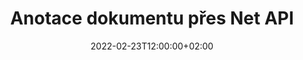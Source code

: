 ---
############################# Static ############################
layout: "product"
date: 2022-02-23T12:00:00+02:00
draft: false

product: "Annotation"
product_tag: "annotation"
platform: "Net"
platform_tag: "net"

############################# Head ############################
head_title: "Net Document Annotation API | Prohlížejte a komentujte obrázky PDF Word Excel PPTX"
head_description: "Net Document Annotation API. Prohlížejte, označujte, komentujte a komentujte formáty PDF Word DOCX, Excel XLSX, PPTX, EML EMLX, VSS VSD, OTP, CAD a obrázkové soubory."

############################# Header ##########################
title: "Anotace dokumentu přes Net API"
description: "Vytvářejte síťové aplikace se schopnostmi prohlížet a komentovat PDF, HTML, MS Office a další formáty dokumentů bez instalace jakéhokoli externího softwaru."
button:
    enable: true
    icon: "fas fa-arrow-down"
    label: "Stáhněte si zkušební verzi zdarma"
    link: "https://downloads.groupdocs.com/annotation/net"

############################# SubMenu #########################
submenu:
    enable: true
    
    left:
        img_alt: "GroupDocs.Annotation for Net"
        image: "https://www.groupdocs.cloud/templates/groupdocs/images/product-logos/groupdocs-annotation-net.png"
        product: "GroupDocs.Annotation"
        platform: "Net"

    middle:
        button:
            # button loop
            - link: "#features"
              text: "Funkce"

            # button loop
            - link: "https://products.groupdocs.app/annotation"
              text: "Živá ukázka"

            # button loop
            - link: "https://purchase.groupdocs.com/pricing/annotation/net"
              text: "Ceny"

    right:
        link_download: "https://downloads.groupdocs.com/annotation"
        link_learn: "https://docs.groupdocs.com/annotation/net/"
        link_buy: "https://purchase.groupdocs.com"

############################# Overview ############################
overview:
    enable: true
    content: |
      GroupDocs.Annotation Net API je produkt, který umožňuje pracovat s anotacemi v dokumentech na různých platformách a operačních systémech, jako je Android, MacOS, Linux, Windows. GroupDocs.Annotation poskytuje knihovnu s jednoduchým API, které poskytuje mnoho výhod: například, pokud potřebujete zachovat důvěrnost dat nebo si vybrat, jakou sílu potřebujete pro práci s knihovnou, nebo částečně změnit práci s anotacemi, knihovna je velmi lehký a pružný.

      GroupDocs.Annotation for Net API vám umožňuje pracovat s různými typy anotací, které zahrnují: Text, Polyline, Area, Underline, Point, Watermark, Arrow, Elipsa, Text Replacement, Distance, Text Field, Resource Redaction atd. A podporuje většinu oblíbené formáty dokumentů, jako jsou: PDF, HTML, Microsoft Office Word, tabulky Excel, prezentace PowerPoint, Visio, e-maily aplikace Outlook, obrázky, metasoubory, výkresy CAD a různé další formáty. API poskytuje možnost získat náhledy stránek dokumentu a podporuje import a export anotací do a ze souborů PDF.

      Pomocí knihovny můžete přidávat, upravovat, extrahovat a odstraňovat anotace z dokumentů, otáčet dokumenty, měnit řešení miniatur a to není úplný seznam všech možností. Nabízí také komplexní sadu datových objektů pro přizpůsobení vlastností anotací podle vašich požadavků ve všech podporovaných formátech dokumentů.

      Práce s GroupDocs.Annotation for Net API je velmi jednoduchá a skládá se pouze z několika základních kroků. Nejprve je potřeba nastavit licenci, pak vybrat soubor, se kterým chcete pracovat, pak nějak manipulovat s anotacemi dokumentu (smazat/upravit/rozbalit/smazat) a výsledek uložit. Další informace naleznete v dokumentaci k produktu nebo v naší sadě příkladů.
      
      GroupDocs.Annotation je pravidelně aktualizována a poskytuje podporu svým zákazníkům, vždy se nás můžete na něco zeptat nebo poslat své nápady nebo nám sdělit své potřeby na něco nového a my to rádi implementujeme do našich nových verzí.
    tabs:
      enable: true
      
      ## TAB ONE ##
      tab_one:
        description: |
          Následuje přehled GroupDocs.Annotation for Net:
      
        right:
          enable: true
          icon: "fab fa-html5"
          title:  Přehled
          content: |
            * Přidat poznámky
            * Exportovat anotace 
            * Importovat anotace
            * Komentáře založené na odpovědích
            * Kompatibilita anotace
      
      ## TAB TWO ##
      tab_two:
        description: |
          GroupDocs.Annotation for Net podporuje všechny oblíbené [formáty souborů dokumentů](https://docs.groupdocs.com/annotation/Net/supported-document-formats/), včetně: Microsoft Office, PDF, obrázků a mnoha dalších.

        left:
          enable: true
          table:
            # table loop
            - title: "Microsoft Office Formats"
              content: |
                * **Word**: [DOC](/annotation/net/doc/), [DOCX](/annotation/net/docx/), [DOCM](/annotation/net/docm/), [DOT](/annotation/net/dot/), [DOTX](/annotation/net/dotx/), [RTF](/annotation/net/rtf/)
                * **Excel**: [XLS](/annotation/net/xls/), [XLSX](/annotation/net/xlsx/), [XLSB](/annotation/net/xlsb/), [XLSM](/annotation/net/xlsm/)
                * **PowerPoint**: [PPT](/annotation/net/ppt/), [PPTX](/annotation/net/pptx/), [PPS](/annotation/net/pps/), [PPSX](/annotation/net/ppsx/), [POTM](/annotation/net/potm/), [POTX](/annotation/net/potx/), [PPSM](/annotation/net/ppsm/), [PPTM](/annotation/net/pptm/), [WMF](/annotation/net/wmf/), [EMF](/annotation/net/emf/)
                * **Outlook**: [EML](/annotation/net/eml/), [EMLX](/annotation/net/emlx/), [MSG](/annotation/net/msg/)
                * **Visio**: [VSS](/annotation/net/vss/), [VST](/annotation/net/vst/), [VSD](/annotation/net/vsd/), [VSDX](/annotation/net/vsdx/), [VSX](/annotation/net/vsx/)

        right:
          enable: true
          table:
            # table loop
            - title: "Other Formats"
              content: |
                * **Portable**: [PDF](/annotation/net/pdf/) (PDF/A-1a, PDF/A-1b, PDF/A-2a)
                * **OpenDocument**: [ODT](/annotation/net/odt/), [ODS](/annotation/net/ods/), [ODP](/annotation/net/odp/)
                * **Images**: [BMP](/annotation/net/bmp/), [JPG](/annotation/net/jpg/), [JPEG](/annotation/net/jpeg/), [TIFF](/annotation/net/tiff/), [TIF](/annotation/net/tif/), [PNG](/annotation/net/png/), [GIF](/annotation/net/gif/), [DCM](/annotation/net/dcm/), [DICOM](/annotation/net/dicom/)
                * **AutoCAD**: [DWG](/annotation/net/dwg/), [DXF](/annotation/net/dxf/), [CAD](/annotation/net/cad/)
                * **Other**: [HTM](/annotation/net/htm/), [HTML](/annotation/net/html/), [CSV](/annotation/net/csv/), [DJVU](/annotation/net/djvu/), [OTP](/annotation/net/otp/), [OTT](/annotation/net/ott/)

      ## TAB THREE ##
      tab_three:
        description: |
          GroupDocs.Annotation for Net podporuje následující operační systémy, rámce a správce balíčků:
        
        left:
          enable: true
          table:
            # table loop
            - icon: "fab fa-windows"
              title:  Operační systémy
              content: |
                * Windows Desktop (x86 & x64)
                * Windows Server (x86 & x64)
                * Windows Azure
                * Linux
                * MacOS

            # table loop
            - icon: "fas fa-code"
              title:  Podporované rámce
              content: |
                * .NET Standard 2.0
                * .NET Framework 2.0 or higher
                * .NET Core 2.0 or higher
                * Mono Framework 1.2 or higher

        right:
          enable: true
          table:
            # table loop
            - icon: "fas fa-box"
              title:  Správce balíčků
              content: |
                * NuGet
            
            # table loop
            - icon: "fas fa-tools"
              title:  Vývojová prostředí
              content: |
                * Microsoft Visual Studio
                * Xamarin.Android
                * Xamarin.IOS
                * Xamarin.Mac
                * MonoDevelop

############################# Features ############################
features:
    enable: true
    title: GroupDocs.Annotation pro síťové funkce

    feature:
      # feature loop
      - icon: "fas fa-copy"
        link: "https://docs.groupdocs.com/annotation/net/basic-usage/"
        content: Přidat, upravit a odebrat poznámky a odpovědi

      # feature loop
      - icon: "fas fa-eye"
        link: "https://docs.groupdocs.com/annotation/net/export-annotations/"
        content: Export anotací do dokumentu

      # feature loop
      - icon: "fas fa-bolt"
        link: "https://docs.groupdocs.com/annotation/net/evaluation-limitations-and-licensing-of-groupdocs-annotation/"
        content: Měřená licence – řízená fakturace platbou podle využití API
      
      # feature loop
      - icon: "fas fa-code"
        link: "https://docs.groupdocs.com/annotation/net/extract-annotations-from-document/"
        content: Volání jediné funkce pro načtení všech anotací dokumentu

      # feature loop
      - icon: "fas fa-cloud"
        link: "https://docs.groupdocs.com/annotation/net/add-point-annotation/"
        content: Přiřadit hodnotu k bodové anotaci nebo přesunout existující bodovou hodnotu

      # feature loop
      - icon: "fas fa-remove-format"
        link: "https://docs.groupdocs.com/annotation/net/add-link-annotation/"
        content: Přidejte anotaci odkazu do snímků PDF, Word a PowerPoint

      # feature loop
      - icon: "fas fa-comment-slash"
        link: "https://docs.groupdocs.com/annotation/net/basic-usage/"
        content: Nastavte barvu pozadí anotace nebo odstraňte všechny anotace z dokumentu

      # feature loop
      - icon: "fas fa-border-all"
        link: "https://docs.groupdocs.com/annotation/net/generate-document-pages-preview/"
        content: Anotace souborů PDF s přesností – Získejte obrazové znázornění náhledů dokumentů PDF a mezipaměti

      # feature loop
      - icon: "fas fa-wrench"
        link: "https://docs.groupdocs.com/annotation/net/import-annotations/"
        content: Získejte textové souřadnice textové anotace v obrazové reprezentaci dokumentu

      # feature loop
      - icon: "fas fa-columns"
        link: "https://docs.groupdocs.com/annotation/net/add-area-annotation/"
        content: Propojte komentáře uživatelů s anotací oblasti a podporou pro vnořené komentáře

      # feature loop
      - icon: "fas fa-file-word"
        link: "https://docs.groupdocs.com/annotation/net/add-arrow-annotation/"
        content: Pro ukázání na konkrétní obsah použijte anotaci se šipkou

      # feature loop
      - icon: "fas fa-envelope"
        link: "https://docs.groupdocs.com/annotation/net/add-distance-annotation/"
        content: Pomocí Anotace vzdálenosti nakreslete čáru, která představuje vzdálenost mezi objekty

      # feature loop
      - icon: "fas fa-print"
        link: "https://docs.groupdocs.com/annotation/net/add-point-annotation/"
        content: Bodová anotace, která po kliknutí zobrazí okno pro přidání komentáře

      # feature loop
      - icon: "fas fa-file-archive"
        link: "https://docs.groupdocs.com/annotation/net/add-polyline-annotation/"
        content: Vytvořte spojenou sekvenci segmentů čar vytvořených jako anotace křivky

      # feature loop
      - icon: "fas fa-lock"
        link: "https://docs.groupdocs.com/annotation/net/add-ellipse-annotation/"
        content: Vytvořte přímé čárové segmenty, obloukové segmenty nebo kombinaci obou

      # feature loop
      - icon: "fas fa-file-code"
        link: "https://docs.groupdocs.com/annotation/net/add-area-annotation/"
        content: Označte oblasti dokumentu navržené k úpravě
      
      # feature loop
      - icon: "fas fa-fill-drip"
        link: "https://docs.groupdocs.com/annotation/net/add-image-annotation/"
        content: Přidejte anotaci obrázku do PDF, diagramů, Wordu, Excelu, prezentací a obrázků

      # feature loop
      - icon: "fas fa-file-excel"
        link: "https://docs.groupdocs.com/annotation/net/add-annotation-to-the-document/"
        content: Přidejte do dokumentu textové pole a razítko nebo vodoznak založený na textu

      # feature loop
      - icon: "fas fa-heading"
        link: "https://docs.groupdocs.com/annotation/net/add-annotation-to-the-document/"
        content: Přeškrtněte, podtrhněte nebo nahraďte konkrétní text v dokumentu

      # feature loop
      - icon: "fas fa-project-diagram"
        link: "https://docs.groupdocs.com/annotation/net/update-annotations/"
        content: Změňte velikost anotace přiřazením nových parametrů výšky a šířky

      # feature loop
      - icon: "fas fa-cube"
        link: "https://docs.groupdocs.com/annotation/net/generate-document-pages-preview/"
        content: Získejte miniatury stránek dokumentu. Spravujte různé anotované dokumenty pro obrázky a diagramy

      # feature loop
      - icon: "fab fa-uncharted"
        link: "https://docs.groupdocs.com/annotation/net/export-annotations/"
        content: Exportujte anotace do vícestránkových souborů TIFF a pracujte s nimi
  
      # feature loop
      - icon: "fab fa-uncharted"
        link: "https://docs.groupdocs.com/annotation/net/add-watermark-annotation/"
        content: Upravte svislé a vodorovné zarovnání pro anotaci vodoznaku
  
      # feature loop
      - icon: "fab fa-uncharted"
        link: "https://docs.groupdocs.com/annotation/net/add-text-field-annotation/"
        content: Přidejte vodorovné zarovnání textu pro textové pole

      # feature loop
      - icon: "fab fa-uncharted"
        link: "https://docs.groupdocs.com/annotation/net/document-text-info/"
        content: Získejte informace o řádcích textu dokumentu (text, šířka, výška, odsazení)

    more_feature:
      # more_feature_loop
      - title: Podpora více typů anotací
        content: |
          GroupDocs.Annotation for .NET umožňuje pracovat s různými typy anotací. To poskytuje svobodu a snadnost komunikace při spolupráci s vaším týmem na úkolech. Můžete použít anotace, jako je anotace oblasti (označit oblast jako obdélník a přidat k ní poznámky), bodová anotace (přilepit komentáře na libovolné místo v dokumentu), textová anotace (přidat komentář k vybranému textu), přeškrtnout/podtrhnout anotaci ( použito na odstavec), anotace křivky (kreslení tvarů a čar od ruky), anotace šipky (ukazatel šipky s připojenými komentáři), anotace elipsy (zobrazení textu uvnitř elipsy), anotace vzdálenosti (nakreslení čáry představující vzdálenost mezi objekty), odkaz anotace (přidání webových odkazů na podporované formáty dokumentů) a anotace vodoznaku (do dokumentu lze přidat textové razítko nebo vodoznak).

          ```cs
          // Initialize list of AnnotationInfo
          List<AnnotationInfo> annotations = new List<AnnotationInfo>();
          // Initialize text annotation
          AnnotationInfo textAnnotation = new AnnotationInfo
          {
            Box = new Rectangle((float)265.44, (float)153.86, 206, 36), Type = AnnotationType.Text 
          };
          // Add annotation to list
          annotations.Add(textAnnotation);
          // Get input file stream
          Stream inputFile = new FileStream("D:/input.pdf", FileMode.Open, File
          .ReadWrite);
          // Export annotation and save output file
          CommonUtilities.SaveOutputDocument(inputFile, annotations, DocumentType.Pdf);
          ```

############################# Support ############################
support:
    enable: true

############################# Solutions ############################
solutions:
    enable: true
    title: GroupDocs.Annotation nabízí rozhraní API pro prohlížení dokumentů pro další populární vývojová prostředí

    solution:
        # solution loop
        - img_alt: "GroupDocs.Annotation for Java"
          image: "https://www.groupdocs.cloud/templates/groupdocs/images/product-logos/groupdocs-annotation-java.png"
          product: "GroupDocs.Annotation"
          platform: "Java"
          link: "/annotation/java/"

############################# Back to top ###############################
back_to_top:
  enable: true
---
